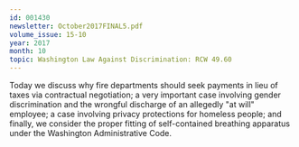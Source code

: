 ```yaml
---
id: 001430
newsletter: October2017FINAL5.pdf
volume_issue: 15-10
year: 2017
month: 10
topic: Washington Law Against Discrimination: RCW 49.60
---
```


Today we discuss why fire departments should seek payments in lieu of taxes via contractual negotiation; a very important case involving gender discrimination and the wrongful discharge of an allegedly "at will" employee; a case involving privacy protections for homeless people; and finally, we consider the proper fitting of self-contained breathing apparatus under the Washington Administrative Code.